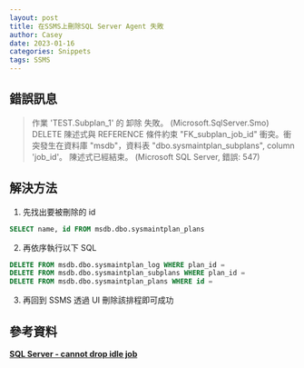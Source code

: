 ```yaml
---
layout: post
title: 在SSMS上刪除SQL Server Agent 失敗
author: Casey
date: 2023-01-16
categories: Snippets
tags: SSMS
---
```


## 錯誤訊息

> 作業 'TEST.Subplan_1' 的 卸除 失敗。 (Microsoft.SqlServer.Smo)
> DELETE 陳述式與 REFERENCE 條件約束 "FK_subplan_job_id" 衝突。衝突發生在資料庫 "msdb"，資料表 "dbo.sysmaintplan_subplans", column 'job_id'。
> 陳述式已經結束。 (Microsoft SQL Server, 錯誤: 547)

## 解決方法

1. 先找出要被刪除的 id

```sql
SELECT name, id FROM msdb.dbo.sysmaintplan_plans
```

2. 再依序執行以下 SQL

```sql
DELETE FROM msdb.dbo.sysmaintplan_log WHERE plan_id =
DELETE FROM msdb.dbo.sysmaintplan_subplans WHERE plan_id =
DELETE FROM msdb.dbo.sysmaintplan_plans WHERE id =
```

3. 再回到 SSMS 透過 UI 刪除該排程即可成功

## 參考資料

**[SQL Server - cannot drop idle job](https://dba.stackexchange.com/questions/121877/sql-server-cannot-drop-idle-job)**
